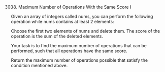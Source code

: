 3038. Maximum Number of Operations With the Same Score I

Given an array of integers called nums, you can perform the following operation while nums contains at least 2 elements:

Choose the first two elements of nums and delete them.
The score of the operation is the sum of the deleted elements.

Your task is to find the maximum number of operations that can be performed, such that all operations have the same score.

Return the maximum number of operations possible that satisfy the condition mentioned above.
